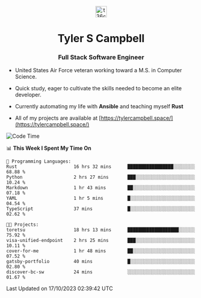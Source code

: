 <p align="center">
<a href="https://www.linkedin.com/in/t36campbell" target="blank"><img align="center" src="https://ik.imagekit.io/t36campbell/Portfolio/linkedin.png.original_m8bbGgPh6.png" alt="t36campbell" height="30" width="30" /></a>
</p>
<h1 align="center">Tyler S Campbell</h1>
<h3 align="center">Full Stack Software Engineer</h3>

* United States Air Force veteran working toward a M.S. in Computer Science.

* Quick study, eager to cultivate the skills needed to become an elite developer.

* Currently automating my life with **Ansible** and teaching myself **Rust**

* All of my projects are available at [https://tylercampbell.space/](https://tylercampbell.space/)

<!--START_SECTION:waka-->
![Code Time](http://img.shields.io/badge/Code%20Time-2%2C895%20hrs%2057%20mins-blue)

📊 **This Week I Spent My Time On** 

```text
💬 Programming Languages: 
Rust                     16 hrs 32 mins      █████████████████░░░░░░░░   68.88 % 
Python                   2 hrs 27 mins       ███░░░░░░░░░░░░░░░░░░░░░░   10.24 % 
Markdown                 1 hr 43 mins        ██░░░░░░░░░░░░░░░░░░░░░░░   07.18 % 
YAML                     1 hr 5 mins         █░░░░░░░░░░░░░░░░░░░░░░░░   04.54 % 
TypeScript               37 mins             █░░░░░░░░░░░░░░░░░░░░░░░░   02.62 % 

🐱‍💻 Projects: 
toretsu                  18 hrs 13 mins      ███████████████████░░░░░░   75.92 % 
visa-unified-endpoint    2 hrs 25 mins       ███░░░░░░░░░░░░░░░░░░░░░░   10.11 % 
cover-for-me             1 hr 48 mins        ██░░░░░░░░░░░░░░░░░░░░░░░   07.52 % 
gatsby-portfolio         40 mins             █░░░░░░░░░░░░░░░░░░░░░░░░   02.80 % 
discover-bc-sw           24 mins             ░░░░░░░░░░░░░░░░░░░░░░░░░   01.67 % 
```


 Last Updated on 17/10/2023 02:39:42 UTC
<!--END_SECTION:waka-->
